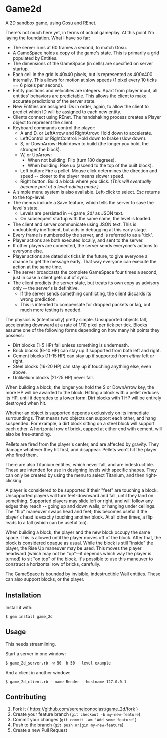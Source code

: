 # Game2d

A 2D sandbox game, using Gosu and REnet.

There's not much here yet, in terms of actual gameplay.  At this point I'm laying the foundation.  What I have so far:

* The server runs at 60 frames a second, to match Gosu.
* A GameSpace holds a copy of the game's state.  This is primarily a grid populated by Entities.
* The dimensions of the GameSpace (in cells) are specified on server startup.
* Each cell in the grid is 40x40 pixels, but is represented as 400x400 internally.  This allows for motion at slow speeds (1 pixel every 10 ticks == 6 pixels per second).
* Entity positions and velocities are integers.  Apart from player input, all entities' behaviors are predictable.  This allows the client to make accurate predictions of the server state.
* New Entities are assigned IDs in order, again, to allow the client to predict which ID will be assigned to each new entity.
* Clients connect using REnet.  The handshaking process creates a Player object to represent the client.
* Keyboard commands control the player:
  * A and D, or LeftArrow and RightArrow: Hold down to accelerate.
  * LeftControl or RightControl: Hold down to brake (slow down).
  * S, or DownArrow: Hold down to build (the longer you hold, the stronger the block).
  * W, or UpArrow:
    * When not building: Flip (turn 180 degrees).
    * When building: Rise up (ascend to the top of the built block).
  * Left button: Fire a pellet.  Mouse click determines the direction and speed -- closer to the player means slower speed.
  * Right button: Build a block where you click.  *(This will eventually become part of a level-editing mode.)*
* A simple menu system is also available.  Left-click to select.  Esc returns to the top-level.
* The menus include a Save feature, which tells the server to save the level's state.
  * Levels are persisted in ~/.game_2d/<level name> as JSON text.
  * On subsequent startup with the same name, the level is loaded.
* The client and server communicate using JSON text.  This is undoubtedly inefficient, but aids in debugging at this early stage.
* Every frame is numbered by the server, and is referred to as a 'tick'.
* Player actions are both executed locally, and sent to the server.
* If other players are connected, the server sends everyone's actions to everyone else.
* Player actions are dated six ticks in the future, to give everyone a chance to get the message early.  That way everyone can execute the action at the same time.
* The server broadcasts the complete GameSpace four times a second, just in case a client gets out of sync.
* The client predicts the server state, but treats its own copy as advisory only -- the server's is definitive.
  * If the server sends something conflicting, the client discards its wrong prediction.
  * This is intended to compensate for dropped packets or lag, but much more testing is needed.

The physics is (intentionally) pretty simple.  Unsupported objects fall, accelerating downward at a rate of 1/10 pixel per tick per tick.  Blocks assume one of the following forms depending on how many hit points they possess:

* Dirt blocks (1-5 HP) fall unless something is underneath.
* Brick blocks (6-10 HP) can stay up if supported from both left and right.
* Cement blocks (11-15 HP) can stay up if supported from *either* left *or* right.
* Steel blocks (16-20 HP) can stay up if touching anything else, even above.
* Unlikelium blocks (21-25 HP) never fall.

When building a block, the longer you hold the S or DownArrow key, the more HP will be awarded to the block.  Hitting a block with a pellet reduces its HP, until it degrades to a lower form.  Dirt blocks with 1 HP will be entirely destroyed when hit.

Whether an object is supported depends exclusively on its immediate surroundings.  That means two objects can support each other, and hang suspended.  For example, a dirt block sitting on a steel block will support each other.  A horizontal row of brick, capped at either end with cement, will also be free-standing.

Pellets are fired from the player's center, and are affected by gravity.  They damage whatever they hit first, and disappear.  Pellets won't hit the player who fired them.

There are also Titanium entities, which never fall, and are indestructible.  These are intended for use in designing levels with specific shapes.  They can only be created by using the menu to select Titanium, and then right-clicking.

A player is considered to be supported if their "feet" are touching a block.  Unsupported players will turn feet-downward and fall, until they land on something.  Supported players may slide left or right, and will follow any edges they reach -- going up and down walls, or hanging under ceilings.  The "flip" maneuver swaps head and feet; this becomes useful if the player's head is exactly touching another block.  At all other times, a flip leads to a fall (which can be useful too).

When building a block, the player and the new block occupy the same space.  This is allowed until the player moves off of the block.  After that, the block is considered opaque as usual.  While the block is still "inside" the player, the Rise Up maneuver may be used.  This moves the player headward (which may not be "up"--it depends which way the player is turned) to sit "on top" of the block.  It's possible to use this maneuver to construct a horizontal row of bricks, carefully.

The GameSpace is bounded by invisible, indestructible Wall entities.  These can also support blocks, or the player.


## Installation

Install it with:

    $ gem install game_2d

## Usage

This needs streamlining.

Start a server in one window:

    $ game_2d_server.rb -w 50 -h 50 --level example

And a client in another window:

    $ game_2d_client.rb --name Bender --hostname 127.0.0.1

## Contributing

1. Fork it ( https://github.com/sereneiconoclast/game_2d/fork )
2. Create your feature branch (`git checkout -b my-new-feature`)
3. Commit your changes (`git commit -am 'Add some feature'`)
4. Push to the branch (`git push origin my-new-feature`)
5. Create a new Pull Request
